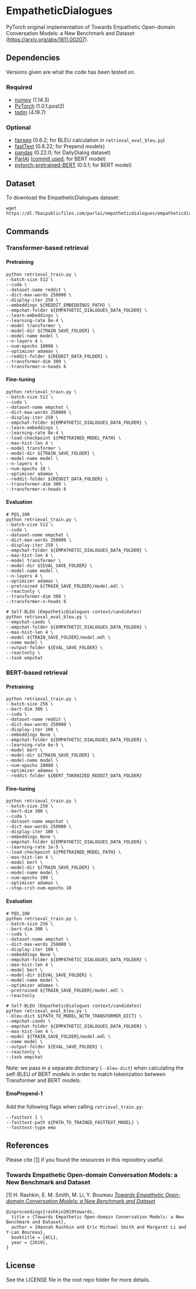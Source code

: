 # EmpatheticDialogues

PyTorch original implementation of Towards Empathetic Open-domain Conversation Models: a New Benchmark and Dataset (https://arxiv.org/abs/1811.00207).

## Dependencies

Versions given are what the code has been tested on.

### Required
- [numpy](https://www.numpy.org/) (1.14.3)
- [PyTorch](https://pytorch.org/) (1.0.1.post2)
- [tqdm](https://tqdm.github.io/) (4.19.7)

### Optional
- [fairseq](https://fairseq.readthedocs.io/en/latest/) (0.6.2; for BLEU calculation in `retrieval_eval_bleu.py`)
- [fastText](https://fasttext.cc/) (0.8.22; for Prepend models)
- [pandas](https://pandas.pydata.org/) (0.22.0; for DailyDialog dataset)
- [ParlAI](https://parl.ai/) ([commit used](https://github.com/facebookresearch/ParlAI/commit/471db18c47d322d814f4e1bba6e35d9da6ac31ff); for BERT model)
- [pytorch-pretrained-BERT](https://github.com/huggingface/pytorch-pretrained-BERT) (0.5.1; for BERT model)

## Dataset

To download the EmpatheticDialogues dataset:

```
wget https://dl.fbaipublicfiles.com/parlai/empatheticdialogues/empatheticdialogues.tar.gz
```

## Commands

### Transformer-based retrieval

#### Pretraining
```
python retrieval_train.py \
--batch-size 512 \
--cuda \
--dataset-name reddit \
--dict-max-words 250000 \
--display-iter 250 \
--embeddings ${REDDIT_EMBEDDINGS_PATH} \
--empchat-folder ${EMPATHETIC_DIALOGUES_DATA_FOLDER} \
--learn-embeddings \
--learning-rate 8e-4 \
--model transformer \
--model-dir ${TRAIN_SAVE_FOLDER} \
--model-name model \
--n-layers 4 \
--num-epochs 10000 \
--optimizer adamax \
--reddit-folder ${REDDIT_DATA_FOLDER} \
--transformer-dim 300 \
--transformer-n-heads 6
```

#### Fine-tuning
```
python retrieval_train.py \
--batch-size 512 \
--cuda \
--dataset-name empchat \
--dict-max-words 250000 \
--display-iter 250 \
--empchat-folder ${EMPATHETIC_DIALOGUES_DATA_FOLDER} \
--learn-embeddings \
--learning-rate 8e-4 \
--load-checkpoint ${PRETRAINED_MODEL_PATH} \
--max-hist-len 4 \
--model transformer \
--model-dir ${TRAIN_SAVE_FOLDER} \
--model-name model \
--n-layers 4 \
--num-epochs 10 \
--optimizer adamax \
--reddit-folder ${REDDIT_DATA_FOLDER} \
--transformer-dim 300 \
--transformer-n-heads 6
```

#### Evaluation
```
# P@1,100
python retrieval_train.py \
--batch-size 512 \
--cuda \
--dataset-name empchat \
--dict-max-words 250000 \
--display-iter 250 \
--empchat-folder ${EMPATHETIC_DIALOGUES_DATA_FOLDER} \
--max-hist-len 4 \
--model transformer \
--model-dir ${EVAL_SAVE_FOLDER} \
--model-name model \
--n-layers 4 \
--optimizer adamax \
--pretrained ${TRAIN_SAVE_FOLDER}/model.mdl \
--reactonly \
--transformer-dim 300 \
--transformer-n-heads 6

# Self-BLEU (EmpatheticDialogues context/candidates)
python retrieval_eval_bleu.py \
--empchat-cands \
--empchat-folder ${EMPATHETIC_DIALOGUES_DATA_FOLDER} \
--max-hist-len 4 \
--model ${TRAIN_SAVE_FOLDER}/model.mdl \
--name model \
--output-folder ${EVAL_SAVE_FOLDER} \
--reactonly \
--task empchat
```

### BERT-based retrieval

#### Pretraining
```
python retrieval_train.py \
--batch-size 256 \
--bert-dim 300 \
--cuda \
--dataset-name reddit \
--dict-max-words 250000 \
--display-iter 100 \
--embeddings None \
--empchat-folder ${EMPATHETIC_DIALOGUES_DATA_FOLDER} \
--learning-rate 6e-5 \
--model bert \
--model-dir ${TRAIN_SAVE_FOLDER} \
--model-name model \
--num-epochs 10000 \
--optimizer adamax \
--reddit-folder ${BERT_TOKENIZED_REDDIT_DATA_FOLDER}
```

#### Fine-tuning
```
python retrieval_train.py \
--batch-size 256 \
--bert-dim 300 \
--cuda \
--dataset-name empchat \
--dict-max-words 250000 \
--display-iter 100 \
--embeddings None \
--empchat-folder ${EMPATHETIC_DIALOGUES_DATA_FOLDER} \
--learning-rate 1e-5 \
--load-checkpoint ${PRETRAINED_MODEL_PATH} \
--max-hist-len 4 \
--model bert \
--model-dir ${TRAIN_SAVE_FOLDER} \
--model-name model \
--num-epochs 100 \
--optimizer adamax \
--stop-crit-num-epochs 10
```

#### Evaluation
```
# P@1,100
python retrieval_train.py \
--batch-size 256 \
--bert-dim 300 \
--cuda \
--dataset-name empchat \
--dict-max-words 250000 \
--display-iter 100 \
--embeddings None \
--empchat-folder ${EMPATHETIC_DIALOGUES_DATA_FOLDER} \
--max-hist-len 4 \
--model bert \
--model-dir ${EVAL_SAVE_FOLDER} \
--model-name model \
--optimizer adamax \
--pretrained ${TRAIN_SAVE_FOLDER}/model.mdl \
--reactonly

# Self-BLEU (EmpatheticDialogues context/candidates)
python retrieval_eval_bleu.py \
--bleu-dict ${PATH_TO_MODEL_WITH_TRANSFORMER_DICT} \
--empchat-cands \
--empchat-folder ${EMPATHETIC_DIALOGUES_DATA_FOLDER} \
--max-hist-len 4 \
--model ${TRAIN_SAVE_FOLDER}/model.mdl \
--name model \
--output-folder ${EVAL_SAVE_FOLDER} \
--reactonly \
--task empchat
```

Note: we pass in a separate dictionary (`--bleu-dict`) when calculating the self-BLEU of BERT models in order to match tokenization between Transformer and BERT models.

#### EmoPrepend-1

Add the following flags when calling `retrieval_train.py`:
```
--fasttext 1 \
--fasttext-path ${PATH_TO_TRAINED_FASTTEXT_MODEL} \
--fasttext-type emo
```

## References

Please cite [[1]](https://arxiv.org/abs/1811.00207) if you found the resources in this repository useful.

### Towards Empathetic Open-domain Conversation Models: a New Benchmark and Dataset

[1] H. Rashkin, E. M. Smith, M. Li, Y. Boureau [*Towards Empathetic Open-domain Conversation Models: a New Benchmark and Dataset*](https://arxiv.org/abs/1811.00207)

```
@inproceedings{rashkin2019towards,
  title = {Towards Empathetic Open-domain Conversation Models: a New Benchmark and Dataset},
  author = {Hannah Rashkin and Eric Michael Smith and Margaret Li and Y-Lan Boureau},
  booktitle = {ACL},
  year = {2019},
}
```

## License

See the LICENSE file in the root repo folder for more details.
